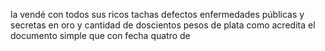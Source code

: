 la vendé con todos sus ricos tachas defectos enfermedades públicas y secretas en oro y cantidad de doscientos pesos de plata como acredita el documento simple que con fecha quatro de